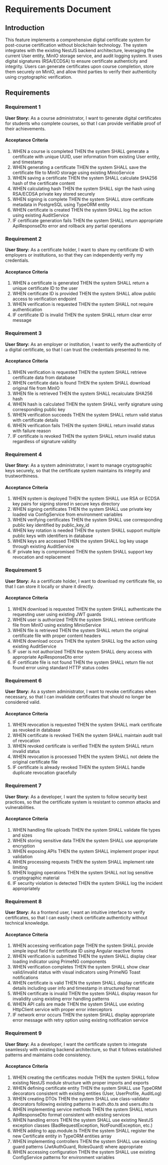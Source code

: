 # Requirements Document

## Introduction

This feature implements a comprehensive digital certificate system for post-course certification without blockchain technology. The system integrates with the existing NestJS backend architecture, leveraging the current User entity, MinIO storage service, and audit logging system. It uses digital signatures (RSA/ECDSA) to ensure certificate authenticity and integrity. Users can generate certificates upon course completion, store them securely on MinIO, and allow third parties to verify their authenticity using cryptographic verification.

## Requirements

### Requirement 1

**User Story:** As a course administrator, I want to generate digital certificates for students who complete courses, so that I can provide verifiable proof of their achievements.

#### Acceptance Criteria

1. WHEN a course is completed THEN the system SHALL generate a certificate with unique UUID, user information from existing User entity, and timestamp
2. WHEN generating a certificate THEN the system SHALL save the certificate file to MinIO storage using existing MinioService
3. WHEN saving a certificate THEN the system SHALL calculate SHA256 hash of the certificate content
4. WHEN calculating hash THEN the system SHALL sign the hash using RSA/ECDSA private key stored securely
5. WHEN signing is complete THEN the system SHALL store certificate metadata in PostgreSQL using TypeORM entity
6. WHEN certificate is created THEN the system SHALL log the action using existing AuditService
7. IF certificate generation fails THEN the system SHALL return appropriate ApiResponseDto error and rollback any partial operations

### Requirement 2

**User Story:** As a certificate holder, I want to share my certificate ID with employers or institutions, so that they can independently verify my credentials.

#### Acceptance Criteria

1. WHEN a certificate is generated THEN the system SHALL return a unique certificate ID to the user
2. WHEN certificate ID is provided THEN the system SHALL allow public access to verification endpoint
3. WHEN verification is requested THEN the system SHALL not require authentication
4. IF certificate ID is invalid THEN the system SHALL return clear error message

### Requirement 3

**User Story:** As an employer or institution, I want to verify the authenticity of a digital certificate, so that I can trust the credentials presented to me.

#### Acceptance Criteria

1. WHEN verification is requested THEN the system SHALL retrieve certificate data from database
2. WHEN certificate data is found THEN the system SHALL download original file from MinIO
3. WHEN file is retrieved THEN the system SHALL recalculate SHA256 hash
4. WHEN hash is calculated THEN the system SHALL verify signature using corresponding public key
5. WHEN verification succeeds THEN the system SHALL return valid status with certificate details
6. WHEN verification fails THEN the system SHALL return invalid status with failure reason
7. IF certificate is revoked THEN the system SHALL return invalid status regardless of signature validity

### Requirement 4

**User Story:** As a system administrator, I want to manage cryptographic keys securely, so that the certificate system maintains its integrity and trustworthiness.

#### Acceptance Criteria

1. WHEN system is deployed THEN the system SHALL use RSA or ECDSA key pairs for signing stored in secure keys directory
2. WHEN signing certificates THEN the system SHALL use private key loaded via ConfigService from environment variables
3. WHEN verifying certificates THEN the system SHALL use corresponding public key identified by public_key_id
4. WHEN key rotation is needed THEN the system SHALL support multiple public keys with identifiers in database
5. WHEN keys are accessed THEN the system SHALL log key usage through existing AuditService
6. IF private key is compromised THEN the system SHALL support key revocation and replacement

### Requirement 5

**User Story:** As a certificate holder, I want to download my certificate file, so that I can store it locally or share it directly.

#### Acceptance Criteria

1. WHEN download is requested THEN the system SHALL authenticate the requesting user using existing JWT guards
2. WHEN user is authorized THEN the system SHALL retrieve certificate file from MinIO using existing MinioService
3. WHEN file is retrieved THEN the system SHALL return the original certificate file with proper content headers
4. WHEN download occurs THEN the system SHALL log the action using existing AuditService
5. IF user is not authorized THEN the system SHALL deny access with appropriate ApiResponseDto error
6. IF certificate file is not found THEN the system SHALL return file not found error using standard HTTP status codes

### Requirement 6

**User Story:** As a system administrator, I want to revoke certificates when necessary, so that I can invalidate certificates that should no longer be considered valid.

#### Acceptance Criteria

1. WHEN revocation is requested THEN the system SHALL mark certificate as revoked in database
2. WHEN certificate is revoked THEN the system SHALL maintain audit trail of revocation
3. WHEN revoked certificate is verified THEN the system SHALL return invalid status
4. WHEN revocation is processed THEN the system SHALL not delete the original certificate file
5. IF certificate is already revoked THEN the system SHALL handle duplicate revocation gracefully

### Requirement 7

**User Story:** As a developer, I want the system to follow security best practices, so that the certificate system is resistant to common attacks and vulnerabilities.

#### Acceptance Criteria

1. WHEN handling file uploads THEN the system SHALL validate file types and sizes
2. WHEN storing sensitive data THEN the system SHALL use appropriate encryption
3. WHEN exposing APIs THEN the system SHALL implement proper input validation
4. WHEN processing requests THEN the system SHALL implement rate limiting
5. WHEN logging operations THEN the system SHALL not log sensitive cryptographic material
6. IF security violation is detected THEN the system SHALL log the incident appropriately

### Requirement 8

**User Story:** As a frontend user, I want an intuitive interface to verify certificates, so that I can easily check certificate authenticity without technical knowledge.

#### Acceptance Criteria

1. WHEN accessing verification page THEN the system SHALL provide simple input field for certificate ID using Angular reactive forms
2. WHEN verification is submitted THEN the system SHALL display clear loading indicator using PrimeNG components
3. WHEN verification completes THEN the system SHALL show clear valid/invalid status with visual indicators using PrimeNG Toast notifications
4. WHEN certificate is valid THEN the system SHALL display certificate details including user info and timestamp in structured format
5. WHEN certificate is invalid THEN the system SHALL display reason for invalidity using existing error handling patterns
6. WHEN API calls are made THEN the system SHALL use existing HttpClient service with proper error interceptors
7. IF network error occurs THEN the system SHALL display appropriate error message with retry option using existing notification service

### Requirement 9

**User Story:** As a developer, I want the certificate system to integrate seamlessly with existing backend architecture, so that it follows established patterns and maintains code consistency.

#### Acceptance Criteria

1. WHEN creating the certificates module THEN the system SHALL follow existing NestJS module structure with proper imports and exports
2. WHEN defining certificate entity THEN the system SHALL use TypeORM decorators consistent with existing entities (User, UserProfile, AuditLog)
3. WHEN creating DTOs THEN the system SHALL use class-validator decorators following existing patterns in auth.dto.ts and users.dto.ts
4. WHEN implementing service methods THEN the system SHALL return ApiResponseDto format consistent with existing services
5. WHEN handling errors THEN the system SHALL use existing NestJS exception classes (BadRequestException, NotFoundException, etc.)
6. WHEN adding to app.module.ts THEN the system SHALL register the new Certificate entity in TypeORM entities array
7. WHEN implementing controllers THEN the system SHALL use existing guard patterns (JwtAuthGuard, RolesGuard) where appropriate
8. WHEN accessing configuration THEN the system SHALL use existing ConfigService patterns for environment variables